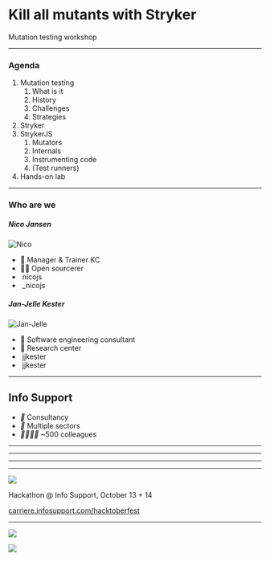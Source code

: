 <!-- .slide: class="is-welcome text-xl" -->

# Kill all mutants with Stryker 

Mutation testing workshop

---

### Agenda

1. Mutation testing
   1. What is it
   1. History
   1. Challenges
   1. Strategies
1. Stryker
1. StrykerJS 
    1. Mutators
    1. Internals
    1. Instrumenting code
    1. (Test runners)
1. Hands-on lab

---

### Who are we

<div style="justify-content: center" class="kc-flex kc-gap4">
<div>

##### Nico Jansen

![Nico](/img/nico.jpg) <!-- .element class="img-round" style="width: 200px" -->

* 💼 Manager & Trainer KC
* 🧙‍♂️ Open sourcerer
* <i class="bi bi-github" style="color: #1a1d21"></i> &nbsp;nicojs
* <i class="bi bi-twitter" style="color: #1d9bf0"></i> &nbsp;_nicojs

<!-- .element class="no-list" -->

</div>
<div>

##### Jan-Jelle Kester

![Jan-Jelle](/img/jan-jelle.jpg) <!-- .element class="img-round" style="width: 200px" -->

* 💼 Software engineering consultant
* 🦸 Research center
* <i class="bi bi-github" style="color: #1a1d21"></i> &nbsp;jjkester
* <i class="bi bi-linkedin" style="color: #1d9bf0"></i> &nbsp;jjkester

<!-- .element class="no-list" -->

</div>
</div>

---

<!-- .slide: data-background-video="/img/infosupport.mp4" data-background-video-loop  data-background-video-muted-->

<div class="overlay">

## Info Support

- <i class="list-style-icon">💼</i> Consultancy
- <i class="list-style-icon">🏢</i> Multiple sectors
- <i class="list-style-icon">👨‍👨‍👧‍👧</i> ~500 colleagues

<!-- .element class="no-list" -->

</div>

---

<!-- .slide: data-background-image="/img/references.png" data-background-size="contain"-->

---

<!-- .slide: data-background-image="/img/focus.png" data-background-color="#003865" data-background-size="contain"-->

---

<!-- .slide: data-background-image="/img/research-center.png" data-background-color="#f8f8f8" data-background-size="contain"-->

---

<!-- .slide: data-background-color="#1a0306"  -->

![](/img/hacktoberfest-2023.webp)

Hackathon @ Info Support, October 13 + 14

<!-- .element class="hacktoberfest" -->

[carriere.infosupport.com/hacktoberfest](https://carriere.infosupport.com/hacktoberfest/) <!-- .element target="_blank" -->

<!-- .element class="hacktoberfest" -->

---

<!-- .slide: data-background-color="#1a0306" -->

<div class="kc-columns">

![](/img/stryker-socks.jpg) <!-- .element class="img-round-vertical" -->

![](/img/thesis-fair.png)

</div>


